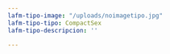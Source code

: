```yaml
---
lafm-tipo-image: "/uploads/noimagetipo.jpg"
lafm-tipo-tipo: CompactSex
lafm-tipo-descripcion: ''

---
```

